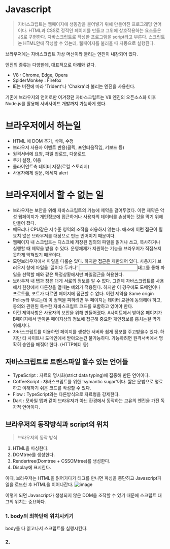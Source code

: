 # Javascript

> 자바스크립트는 웹페이지에 생동감을 불어넣기 위해 만들어진 프로그래밍 언어이다.
HTML과 CSS로 정적인 페이지를 만들고 그위에 상호작용하는 요소들은 JS로 구현한다.
자바스크립트로 작성한 프로그램을 script라고 부른다. 스크립트는 HTML안에 작성할 수 있는데, 웹페이지를 불러올 때 자동으로 실행된다.

브라우저에는 자바스크립트 가상 머신이라 불리는 엔진이 내장되어 있다. 

엔진의 종류는 다양한데, 대표적으로 아래와 같다.

- V8 : Chrome, Edge, Opera
- SpiderMonkey : Firefox
- IE는 버전에 따라 'Trident'나 'Chakra'라 불리는 엔진을 사용한다.

기존에 브라우저의 언어로만 여겨졌던 자바스크립트는 V8 엔진의 오픈소스화 이후 Node.js를 활용해 서버사이드 개발까지 가능하게 했다. 

# 브라우저에서 하는일

- HTML 에 DOM 추가, 삭제, 수정
- 브라우저 사용자 이벤트 반응(클릭, 포인터움직임, 키보드 등)
- 원격서버에 요청, 파일 업로드, 다운로드
- 쿠키 설정, 이용
- 클라이언트측 데이터 저장(로컬 스토리지)
- 사용자에게 질문, 메세지 alert

# 브라우저에서 할 수 없는 일

- 브라우저는 보안을 위해 자바스크립트의 기능에 제약을 걸어두었다. 이런 제약은 악성 웹페이지가 개인정보에 접근하거나 사용자의 데이터를 손상하는 것을 막기 위해 만들어 졌다.
- 메모리나 CPU같은 저수준 영역의 조작을 허용하지 않는다. 애초에 이런 접근이 필요치 않은 브라우저를 대상으로 만든 언어이기 때문이다.
- 웹페이지 내 스크립트는 디스크에 저장된 임의의 파일을 읽거나 쓰고, 복사하거나 실행할 때 제약을 받을 수 있다. 운영체제가 지원하는 기능을 브라우저가 직접쓰지 못하게 막혀있기 때문이다.
- 모던브라우저에서 파일을 다룰순 있다. 하지만 접근은 제한되어 있다. 사용자가 브러우저 창에 파일을 '끌어다 두거나' <input>태그를 통해 파일을 선택할 때와 같은 특정상황에서만 파일접근을 허용한다.
- 브라우저 내 탭과 창은 대게 서로의 정보를 알 수 없다. 그런제 자바스크립트를 사용해서 한창에서 다른창을 열때는 예외가 적용된다. 하지만 이 경우에도 도메인이나 프로토콜, 포트가 다르면 페이지에 접근할 수 없다. 이런 제약을 Same origin Policy라 부르는데 이 정책을 피하려면 두 페이지는 데이터 교환에 동의해야 하고, 동의와 관련된 특수한 자바스크립트 코드를 포함하고 있어야 한다.
- 이런 제약사항은 사용자의 보안을 위해 만들어졌다. A사이트에서 받아온 페이지가 B페이지에서 받아온 페이지상의 정보에 접근해 중요한 개인정보를 훔치는걸 막기 위해서다.
- 자바스크립트를 이용하면 페이지를 생성한 서버와 쉽게 정보를 주고받을수 있다. 하지만 타 사이트나 도메인에서 받아오는건 불가능하다. 가능하려면 원격서버에서 명확히 승인을 해줘야 한다. (HTTP헤더 등)

## 자바스크립트로 트랜스파일 할수 있는 언어들

- TypeScript : 자료의 명시화(strict data typing)에 집중해 만든 언어이다.
- CoffeeScript : 자바스크립트를 위한 'symantic sugar'이다. 짧은 문법으로 명료하고 이해하기 쉬운 코드를 작성할 수 있다.
- Flow : TypeScript와는 다른방식으로 자료형을 강제한다.
- Dart : 모바일 앱과 같이 브라우저가 아닌 환경에서 동작하는 고유의 엔진을 가진 독자적 언어이다.

## 브라우저의 동작방식과 script의 위치

>브라우저의 동작 방식
1. HTML을 파싱한다.
2. DOMtree를 생성한다.
3. Rendertree(Domtree + CSSOMtree)를 생성한다.
4. Display에 표시한다.

이때, 브라우저는 HTML을 읽어가다가 <scrpit> 태그를 만나면 파싱을 중단하고 Javascript파일을 로드한 후 HTML을 이어나간다. 
![image](https://user-images.githubusercontent.com/64571546/111636028-7312ec00-883b-11eb-93fc-09cb05c1028d.png)

이렇게 되면 Javascript가 생성되지 않은 DOM을 조작할 수 있기 때문에 스크립트 태그의 위치는 중요하다.
  
### 1. body의 최하단에 위치시키기 
  body를 다 읽고나서 스크립트를 실행시킨다.
### 2. <script defer src="script.js">
  defer 속성이 더해진 script는 html파싱이 완료된후 실행된다.
  ![image](https://user-images.githubusercontent.com/64571546/111636511-e9175300-883b-11eb-8296-90821d943c3e.png)
  
### 3. DOMContentLoaded, onload
  - DOMContentLoaded: DOM 생성이 끝난 후
  - onload: 문서에 포함된 모든 콘텐츠(...img, css)이 로드된 후

  ```
  <script>
    	// window.onload가 가장 앞에 위치!
        window.onload = function(){
            console.log("afterwindowload");
            var target = document.querySelector("#test");
            console.log(target);
        }
		// DOMContentLoaded가 두번째에 위치!
        document.addEventListener("DOMContentLoaded", function() {
            console.log("afterdomload");
            var target = document.querySelector('#test');
            console.log(target);
        });
		// 일반 script 코드가 가장 끝에 위치
        console.log("바로시작")
        var target = document.querySelector('#test');
        console.log(target);
    </script>
  ```
  ![image](https://user-images.githubusercontent.com/64571546/111636693-0fd58980-883c-11eb-9b02-cb30f0bd0949.png)


출처 : [https://ko.javascript.info/intro](https://ko.javascript.info/intro)
